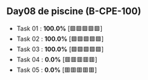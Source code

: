 ## Day08 de piscine (B-CPE-100)

- Task 01 : **100.0%** [:green_square::green_square::green_square::green_square::green_square:]
- Task 02 : **100.0%** [:green_square::green_square::green_square::green_square::green_square:]
- Task 03 : **100.0%** [:green_square::green_square::green_square::green_square::green_square:]
- Task 04 : **0.0%** [:red_square::red_square::red_square::red_square::red_square:]
- Task 05 : **0.0%** [:red_square::red_square::red_square::red_square::red_square:]
